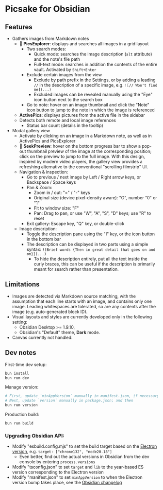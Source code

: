 # Picsake for Obsidian

## Features

- Gathers images from Markdown notes
  - 🔎 **PicsExplorer**: displays and searches all images in a grid layout
    - Two search modes:
      - Quick mode: searches the image description (`alt` attribute) and the note's file path
      - Full-text mode: searches in addition the contents of the entire vault. Activated by `Shift+Enter`
    - Exclude certain images from the view
      - Exclude by path prefix in the Settings, or by adding a leading `//` in the description of a specific image, e.g. `![// Won't find me](...)`
      - Excluded images can be revealed manually using the "Eye" icon button next to the search box
    - Go to note: hover on an image thumbnail and click the "Note" icon button to jump to the note in which the image is referenced
  - **ActivePics**: displays pictures from the active file in the sidebar
  - Detects both remote and local image references
    - Status bar count (details in the tooltip)
- Modal gallery view
  - Activate by clicking on an image in a Markdown note, as well as in ActivePics and PicsExplorer
  - 🔮 **SeekPreview**: hover on the bottom progress bar to show a pop-out thumbnail preview of the image at the corresponding position; click on the preview to jump to the full image. With this design, inspired by modern video players, the gallery view provides a refreshing alternative to the conventional "scrolling filmstrip" UI.
  - Navigation & inspection:
    - Go to previous / next image by Left / Right arrow keys, or Backspace / Space keys
    - Pan & Zoom:
      - Zoom in / out: "=" / "-" keys
      - Original size (device pixel-density aware): "O", number "0" or "1"
      - Fit to window size: "F"
      - Pan: Drag to pan, or use "W", "A", "S", "D" keys; use "R" to reset
    - Exit gallery: Escape key, "Q" key, or double-click
  - Image description:
    - Toggle the description pane using the "I" key, or the icon button in the bottom bar
    - The description can be displayed in two parts using a simple syntax: `![Brief words {Then in great detail that goes on and on}](...)`
      - To hide the description entirely, put all the text inside the curly braces, this can be useful if the description is primarily meant for search rather than presentation.

## Limitations

- Images are detected via Markdown source matching, with the assumption that each line starts with an image, and contains only one image. Leading whitespaces are tolerated, so are any contents after the image (e.g. auto-generated block ID).
- Visual layouts and styles are currently developed only in the following setting:
  - Obsidian Desktop >= 1.9.10,
  - Obsidian's "Default" theme, **Dark** mode.
- Canvas currently not handled.

## Dev notes

First-time dev setup:

```bash
bun install
bun run dev
```

Manage version:

```bash
# First, update `minAppVersion` manually in manifest.json, if necessary;
# Next, update `version` manually in package.json; and then
bun run version
```

Production build:

```bash
bun run build
```

### Upgrading Obsidian API:

- Modify "esbuild.config.mjs" to set the build target based on the [Electron version](https://www.electronjs.org/docs/latest/tutorial/electron-timelines), e.g. `target: ["chrome132", "node20.18"]`
  - Even better, find out the actual versions in Obsidian from the dev console by entering `process.versions`
- Modify "tsconfig.json" to set `target` and `lib` to the year-based ES version corresponding to the Electron version
- Modify "manifest.json" to set `minAppVersion` to when the Electron version bump takes place, see the [Obsidian changelog](https://obsidian.md/changelog/)
